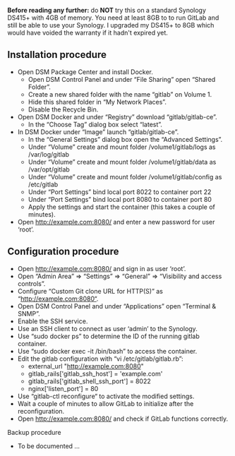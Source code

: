 **Before reading any further:** do **NOT** try this on a standard Synology DS415+ with 4GB of memory. You need at least 8GB to to run GitLab and still be able to use your Synology. I upgraded my DS415+ to 8GB which would have voided the warranty if it hadn't expired yet. 

## Installation procedure

* Open DSM Package Center and install Docker.
  * Open DSM Control Panel and under “File Sharing” open “Shared Folder”.
  * Create a new shared folder with the name “gitlab” on Volume 1.
  * Hide this shared folder in “My Network Places”.
  * Disable the Recycle Bin.
* Open DSM Docker and under “Registry” download “gitlab/gitlab-ce”.
  * In the “Choose Tag” dialog box select “latest”.
* In DSM Docker under “Image” launch “gitlab/gitlab-ce”.
  * In the “General Settings” dialog box open the “Advanced Settings”.
  * Under “Volume” create and mount folder /volume1/gitlab/logs as /var/log/gitlab
  * Under “Volume” create and mount folder /volume1/gitlab/data as /var/opt/gitlab
  * Under “Volume” create and mount folder /volume1/gitlab/config as /etc/gitlab
  *	Under “Port Settings” bind local port 8022 to container port 22
  *	Under “Port Settings” bind local port 8080 to container port 80
  *	Apply the settings and start the container (this takes a couple of minutes).
*	Open http://example.com:8080/ and enter a new password for user ‘root’.

## Configuration procedure

*	Open http://example.com:8080/ and sign in as user ‘root’.
  *	Open “Admin Area” => “Settings” => “General” => “Visibility and access controls”.
  *	Configure “Custom Git clone URL for HTTP(S)” as “http://example.com:8080“.
*	Open DSM Control Panel and under “Applications” open “Terminal & SNMP”.
  *	Enable the SSH service.
*	Use an SSH client to connect as user ‘admin’ to the Synology.
  *	Use “sudo docker ps” to determine the ID of the running gitlab container.
  *	Use “sudo docker exec -it <container-id> /bin/bash” to access the container.
  *	Edit the gitlab configuration with “vi /etc/gitlab/gitlab.rb”: 
    *	external_url "http://example.com:8080"
    *	gitlab_rails['gitlab_ssh_host'] = 'example.com'
    *	gitlab_rails['gitlab_shell_ssh_port'] = 8022
    *	nginx['listen_port'] = 80
  *	Use “gitlab-ctl reconfigure“ to activate the modified settings.
*	Wait a couple of minutes to allow GitLab to initialize after the reconfiguration.
*	Open http://example.com:8080/ and check if GitLab functions correctly.

Backup procedure

*	To be documented ...

